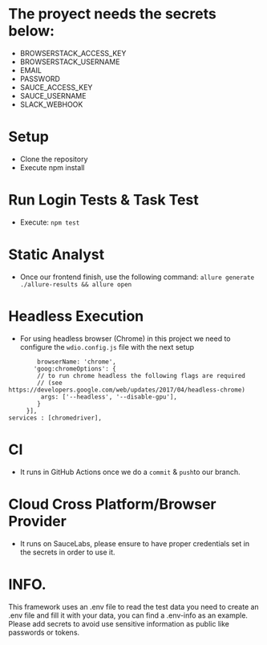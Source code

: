 # The proyect needs the secrets below:
- BROWSERSTACK_ACCESS_KEY
- BROWSERSTACK_USERNAME
- EMAIL
- PASSWORD
- SAUCE_ACCESS_KEY
- SAUCE_USERNAME
- SLACK_WEBHOOK

# Setup
- Clone the repository
- Execute npm install

# Run Login Tests & Task Test
- Execute: ``` npm test ```

# Static Analyst
- Once our frontend finish, use the following command: ```allure generate ./allure-results && allure open```

# Headless Execution
- For using headless browser (Chrome) in this project we need to configure the `wdio.config.js` file with the next setup

```capabilities: [{maxInstances: 5,
        browserName: 'chrome',
       'goog:chromeOptions': {
        // to run chrome headless the following flags are required
        // (see https://developers.google.com/web/updates/2017/04/headless-chrome)
         args: ['--headless', '--disable-gpu'],
        }
     }],
services : [chromedriver],
```

# CI

- It runs in GitHub Actions once we do a ```commit``` & ```push```to our branch.

# Cloud Cross Platform/Browser Provider
- It runs on SauceLabs, please ensure to have proper credentials set in the secrets in order to use it.

# INFO.

This framework uses an .env file to read the test data you need to create an .env file and fill it with your data, you can find a .env-info as an example. Please add secrets to avoid use sensitive information as public like passwords or tokens.
